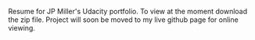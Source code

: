 Resume for JP Miller's Udacity portfolio.
To view at the moment download the zip file. Project will soon be moved to my live github page for online viewing.
